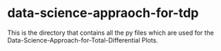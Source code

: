 # data-science-appraoch-for-tdp
This is the directory that contains all the py files which are used for the Data-Science-Approach-for-Total-Differential Plots.
